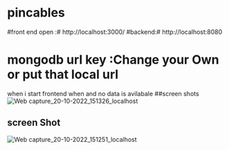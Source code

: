 # pincables
#front end open :# http://localhost:3000/
#backend:# http://localhost:8080
# mongodb url key :Change your Own or put that local url

when i start frontend when and no data is avilabale 
##screen shots
![Web capture_20-10-2022_151326_localhost](https://user-images.githubusercontent.com/98046486/196917982-47e15776-c481-4e1b-8b29-cea207a530d3.jpeg)

## screen Shot

![Web capture_20-10-2022_151251_localhost](https://user-images.githubusercontent.com/98046486/196920799-fbeb4c5c-76f6-4ab9-a4c4-67e6d98949b2.jpeg)

